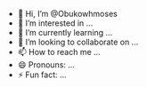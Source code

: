 - 👋 Hi, I’m @Obukowhmoses
- 👀 I’m interested in ...
- 🌱 I’m currently learning ...
- 💞️ I’m looking to collaborate on ...
- 📫 How to reach me ...
- 😄 Pronouns: ...
- ⚡ Fun fact: ...

<!---
Obukowhmoses/Obukowhmoses is a ✨ special ✨ repository because its `README.md` (this file) appears on your GitHub profile.
You can click the Preview link to take a look at your changes.
--->
